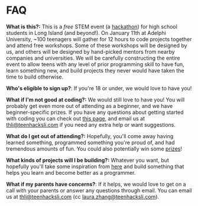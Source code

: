 # FAQ

**What is this?:**  This is a _free_ STEM event (a [hackathon](https://www.brightidea.com/guide/hackathon/what-is-a-hackathon/)) for high school students in Long Island (and beyond!). On January 11th at Adelphi University, \~100 teenagers will gather for 12 hours to code projects together and attend free workshops. Some of these workshops will be designed by us, and others will be designed by hand-picked mentors from nearby companies and universities. We will be carefully constructing the entire event to allow teens with any level of prior programming skill to have fun, learn something new, and build projects they never would have taken the time to build otherwise.&#x20;

**Who's eligible to sign up?**: If you're 18 or under, we would love to have you!

**What if I'm not good at coding?:** We would still love to have you! You will probably get even more out of attending as a beginner, and we have beginner-specific prizes. If you have any questions about getting started with coding you can check out [this page](coding-related-basics.md), and email us at thli@teenhacksli.com if you need any extra help or want suggestions.&#x20;

**What do I get out of attending?:** Hopefully, you'll come away having learned something, programmed something you're proud of, and had tremendous amounts of fun. You could also potentially win some [prizes](general-details.md#prizes)!

**What kinds of projects will I be building?:** Whatever you want, but hopefully you'll take some inspiration from [here](../projects/project-ideas.md) and build something that helps you learn and become better as a programmer.

**What if my parents have concerns?**: If it helps, we would love to get on a call with your parents or answer any questions through email. You can email us at thli@teenhacksli.com (cc laura.zhang@teenhacksli.com). &#x20;
